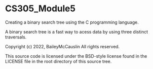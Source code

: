 # CS305_Module5
Creating a binary search tree using the C programming language. 

A binary search tree is a fast way to acess data by using three distinct traversals.

Copyright (c) 2022, BaileyMcCauslin
All rights reserved.

This source code is licensed under the BSD-style license found in the
LICENSE file in the root directory of this source tree. 
